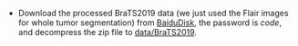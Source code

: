 - Download the processed BraTS2019 data (we just used the Flair images for whole tumor segmentation)
  from [BaiduDisk](https://pan.baidu.com/s/1CrMNP8hUExGuQNrHPuGb7w), the password is *code*, and decompress the zip file
  to [data/BraTS2019](https://github.com/Luoxd1996/SSL4MIS/edit/master/data/BraTS2019). 

